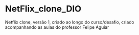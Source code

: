 # NetFlix_clone_DIO
Netflix clone, versão 1, criado ao longo do curso/desafio, criado acompanhando as aulas do professor Felipe Aguiar
